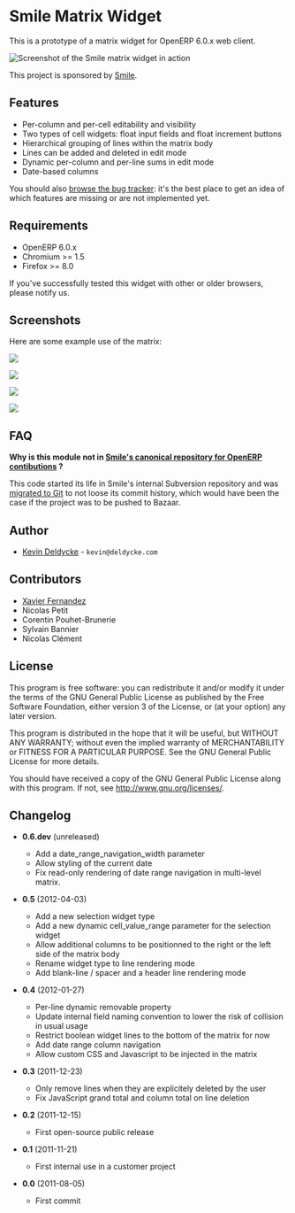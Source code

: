 Smile Matrix Widget
===================

This is a prototype of a matrix widget for OpenERP 6.0.x web client.

![Screenshot of the Smile matrix widget in action](http://github.com/Smile-SA/smile_matrix_widget/raw/master/screenshots/ascii-art-matrix.png)

This project is sponsored by [Smile](http://www.smile.fr).


Features
--------

  * Per-column and per-cell editability and visibility
  * Two types of cell widgets: float input fields and float increment buttons
  * Hierarchical grouping of lines within the matrix body
  * Lines can be added and deleted in edit mode
  * Dynamic per-column and per-line sums in edit mode
  * Date-based columns

You should also [browse the bug tracker](https://github.com/Smile-SA/smile_matrix_widget/issues): it's the best place to get an idea of which features are missing or are not implemented yet.


Requirements
------------

  * OpenERP 6.0.x
  * Chromium >= 1.5
  * Firefox >= 8.0

If you've successfully tested this widget with other or older browsers, please notify us.


Screenshots
-----------

Here are some example use of the matrix:

![](http://github.com/Smile-SA/smile_matrix_widget/raw/master/screenshots/1-level-readonly-matrix.png)

![](http://github.com/Smile-SA/smile_matrix_widget/raw/master/screenshots/1-level-editable-increment-matrix.png)

![](http://github.com/Smile-SA/smile_matrix_widget/raw/master/screenshots/2-level-readonly-additional-lines-matrix.png)

![](http://github.com/Smile-SA/smile_matrix_widget/raw/master/screenshots/2-level-editable-additional-lines-matrix.png)


FAQ
---

**Why is this module not in [Smile's canonical repository for OpenERP contibutions](http://code.launchpad.net/smile-openerp) ?**

This code started its life in Smile's internal Subversion repository and was [migrated to Git](http://kevin.deldycke.com/2011/08/how-open-source-an-internal-corporate-project-webping/) to not loose its commit history, which would have been the case if the project was to be pushed to Bazaar.


Author
------

 * [Kevin Deldycke](http://kevin.deldycke.com) - `kevin@deldycke.com`


Contributors
------------

 * [Xavier Fernandez](http://twitter.com/#!/xavierfernandez)
 * Nicolas Petit
 * Corentin Pouhet-Brunerie
 * Sylvain Bannier
 * Nicolas Clément


License
-------

This program is free software: you can redistribute it and/or modify
it under the terms of the GNU General Public License as published by
the Free Software Foundation, either version 3 of the License, or
(at your option) any later version.

This program is distributed in the hope that it will be useful,
but WITHOUT ANY WARRANTY; without even the implied warranty of
MERCHANTABILITY or FITNESS FOR A PARTICULAR PURPOSE.  See the
GNU General Public License for more details.

You should have received a copy of the GNU General Public License
along with this program.  If not, see <http://www.gnu.org/licenses/>.


Changelog
---------

* **0.6.dev** (unreleased)
  * Add a date_range_navigation_width parameter
  * Allow styling of the current date
  * Fix read-only rendering of date range navigation in multi-level matrix.

* **0.5** (2012-04-03)
  * Add a new selection widget type
  * Add a new dynamic cell_value_range parameter for the selection widget
  * Allow additional columns to be positionned to the right or the left side of the matrix body
  * Rename widget type to line rendering mode
  * Add blank-line / spacer and a header line rendering mode

* **0.4** (2012-01-27)
  * Per-line dynamic removable property
  * Update internal field naming convention to lower the risk of collision in usual usage
  * Restrict boolean widget lines to the bottom of the matrix for now
  * Add date range column navigation
  * Allow custom CSS and Javascript to be injected in the matrix

* **0.3** (2011-12-23)
  * Only remove lines when they are explicitely deleted by the user
  * Fix JavaScript grand total and column total on line deletion

* **0.2** (2011-12-15)
  * First open-source public release

* **0.1** (2011-11-21)
  * First internal use in a customer project

* **0.0** (2011-08-05)
  * First commit
